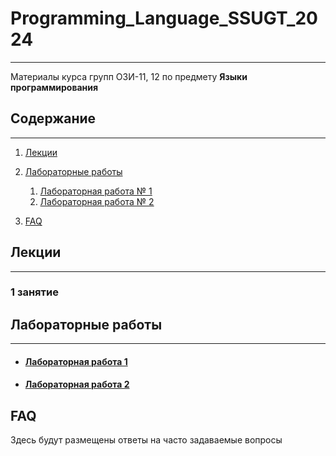 # Programming_Language_SSUGT_2024

___

Материалы курса групп ОЗИ-11, 12 по предмету **Языки программирования**

## Содержание

___

1. [Лекции](#лекции)

2. [Лабораторные работы](#лабораторные-работы)
    1. [Лабораторная работа № 1](#лабораторная-работа-1)
   2. [Лабораторная работа № 2](labs/lab_2.md)

3. [FAQ](#faq)

## Лекции

___

### 1 занятие

## Лабораторные работы

___

* #### [Лабораторная работа 1](labs/lab_1.md)
* #### [Лабораторная работа 2](labs/lab_2.md)

## FAQ

Здесь будут размещены ответы на часто задаваемые вопросы